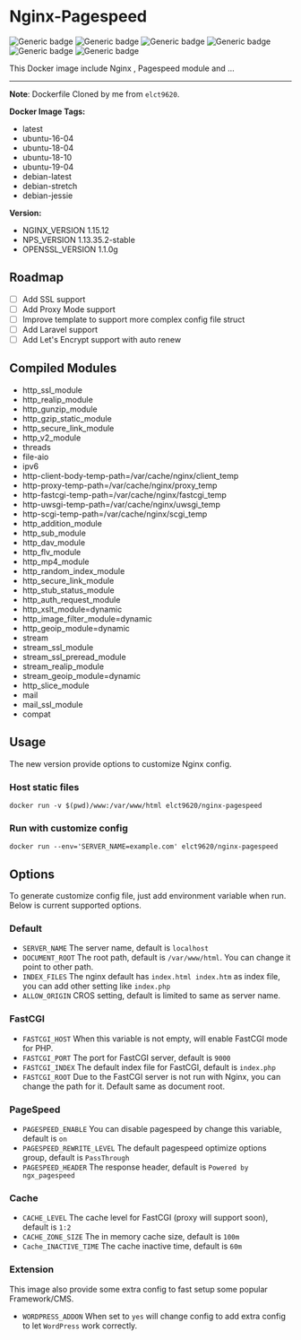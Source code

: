 # Nginx-Pagespeed
![Generic badge](https://img.shields.io/badge/Dockerfile-Pass-<COLOR>.svg) ![Generic badge](https://img.shields.io/badge/Build-Pass-<COLOR>.svg) ![Generic badge](https://img.shields.io/badge/Dockerfile_Layer-21-blue.svg) ![Generic badge](https://img.shields.io/badge/Dockerfile_Image_Size-about_450_MB-blue.svg) ![Generic badge](https://img.shields.io/badge/Dockerfile_Auto_Build-Yes-<COLOR>.svg) ![Generic badge](https://img.shields.io/badge/Maintainer-Mohsen_Mottaghi-yellow.svg)

This Docker image include Nginx , Pagespeed module and ...

---  
**Note**: Dockerfile Cloned by me from `elct9620`.

**Docker Image Tags:**
- latest
- ubuntu-16-04
- ubuntu-18-04
- ubuntu-18-10
- ubuntu-19-04
- debian-latest
- debian-stretch
- debian-jessie

**Version:**

* NGINX_VERSION 1.15.12
* NPS_VERSION 1.13.35.2-stable
* OPENSSL_VERSION 1.1.0g

Roadmap
---

- [ ] Add SSL support
- [ ] Add Proxy Mode support
- [ ] Improve template to support more complex config file struct
- [ ] Add Laravel support
- [ ] Add Let's Encrypt support with auto renew

Compiled Modules
---
- http_ssl_module
- http_realip_module
- http_gunzip_module
- http_gzip_static_module
- http_secure_link_module
- http_v2_module
- threads
- file-aio
- ipv6
- http-client-body-temp-path=/var/cache/nginx/client_temp
- http-proxy-temp-path=/var/cache/nginx/proxy_temp
- http-fastcgi-temp-path=/var/cache/nginx/fastcgi_temp
- http-uwsgi-temp-path=/var/cache/nginx/uwsgi_temp
- http-scgi-temp-path=/var/cache/nginx/scgi_temp
- http_addition_module
- http_sub_module
- http_dav_module
- http_flv_module
- http_mp4_module
- http_random_index_module
- http_secure_link_module
- http_stub_status_module
- http_auth_request_module
- http_xslt_module=dynamic
- http_image_filter_module=dynamic
- http_geoip_module=dynamic
- stream
- stream_ssl_module
- stream_ssl_preread_module
- stream_realip_module
- stream_geoip_module=dynamic
- http_slice_module
- mail
- mail_ssl_module
- compat 

Usage
---

The new version provide options to customize Nginx config.

### Host static files

```
docker run -v $(pwd)/www:/var/www/html elct9620/nginx-pagespeed
```

### Run with customize config

```
docker run --env='SERVER_NAME=example.com' elct9620/nginx-pagespeed
```

Options
---

To generate customize config file, just add environment variable when run.
Below is current supported options.

### Default

- `SERVER_NAME` The server name,  default is `localhost`
- `DOCUMENT_ROOT` The root path, default is `/var/www/html`. You can change it point to other path.
- `INDEX_FILES` The nginx default has `index.html index.htm` as index file, you can add other setting like `index.php`
- `ALLOW_ORIGIN` CROS setting, default is limited to same as server name.

### FastCGI

- `FASTCGI_HOST` When this variable is not empty, will enable FastCGI mode for PHP.
- `FASTCGI_PORT` The port for FastCGI server, default is `9000`
- `FASTCGI_INDEX` The default index file for FastCGI, default is `index.php`
- `FASTCGI_ROOT` Due to the FastCGI server is not run with Nginx, you can change the path for it. Default same as document root.

### PageSpeed

- `PAGESPEED_ENABLE` You can disable pagespeed by change this variable, default is `on`
- `PAGESPEED_REWRITE_LEVEL` The default pagespeed optimize options group, default is `PassThrough`
- `PAGESPEED_HEADER` The response header, default is `Powered by ngx_pagespeed`

### Cache

- `CACHE_LEVEL` The cache level for FastCGI (proxy will support soon), default is `1:2`
- `CACHE_ZONE_SIZE` The in memory cache size, default is `100m`
- `Cache_INACTIVE_TIME` The cache inactive time, default is `60m`

### Extension

This image also provide some extra config to fast setup some popular Framework/CMS.

- `WORDPRESS_ADDON` When set to `yes` will change config to add extra config to let `WordPress` work correctly.
